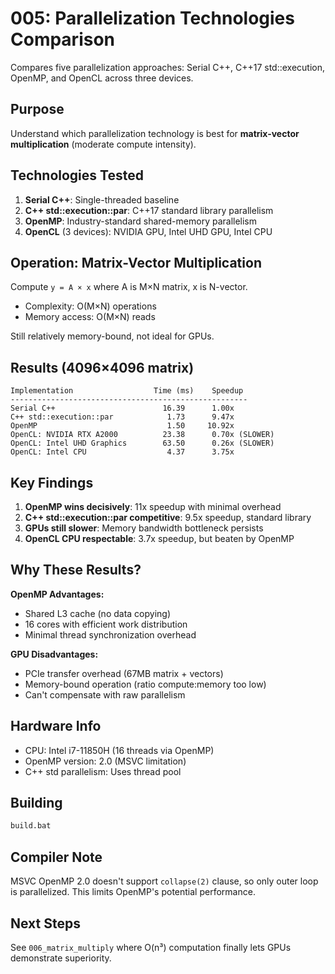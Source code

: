 # 005: Parallelization Technologies Comparison

Compares five parallelization approaches: Serial C++, C++17 std::execution, OpenMP, and OpenCL across three devices.

## Purpose

Understand which parallelization technology is best for **matrix-vector multiplication** (moderate compute intensity).

## Technologies Tested

1. **Serial C++**: Single-threaded baseline
2. **C++ std::execution::par**: C++17 standard library parallelism
3. **OpenMP**: Industry-standard shared-memory parallelism
4. **OpenCL** (3 devices): NVIDIA GPU, Intel UHD GPU, Intel CPU

## Operation: Matrix-Vector Multiplication

Compute `y = A × x` where A is M×N matrix, x is N-vector.

- Complexity: O(M×N) operations
- Memory access: O(M×N) reads

Still relatively memory-bound, not ideal for GPUs.

## Results (4096×4096 matrix)

```
Implementation                  Time (ms)    Speedup
-----------------------------------------------------
Serial C++                        16.39      1.00x
C++ std::execution::par            1.73      9.47x
OpenMP                             1.50     10.92x
OpenCL: NVIDIA RTX A2000          23.38      0.70x (SLOWER)
OpenCL: Intel UHD Graphics        63.50      0.26x (SLOWER)
OpenCL: Intel CPU                  4.37      3.75x
```

## Key Findings

1. **OpenMP wins decisively**: 11x speedup with minimal overhead
2. **C++ std::execution::par competitive**: 9.5x speedup, standard library
3. **GPUs still slower**: Memory bandwidth bottleneck persists
4. **OpenCL CPU respectable**: 3.7x speedup, but beaten by OpenMP

## Why These Results?

**OpenMP Advantages:**
- Shared L3 cache (no data copying)
- 16 cores with efficient work distribution
- Minimal thread synchronization overhead

**GPU Disadvantages:**
- PCIe transfer overhead (67MB matrix + vectors)
- Memory-bound operation (ratio compute:memory too low)
- Can't compensate with raw parallelism

## Hardware Info

- CPU: Intel i7-11850H (16 threads via OpenMP)
- OpenMP version: 2.0 (MSVC limitation)
- C++ std parallelism: Uses thread pool

## Building

```cmd
build.bat
```

## Compiler Note

MSVC OpenMP 2.0 doesn't support `collapse(2)` clause, so only outer loop is parallelized. This limits OpenMP's potential performance.

## Next Steps

See `006_matrix_multiply` where O(n³) computation finally lets GPUs demonstrate superiority.
